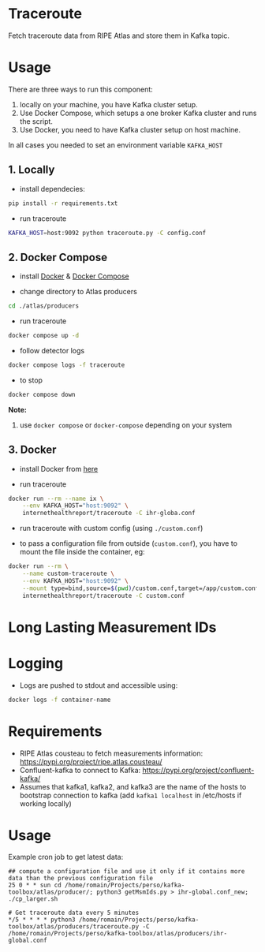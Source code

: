 # Traceroute

Fetch traceroute data from RIPE Atlas and store them in Kafka topic.

# Usage

There are three ways to run this component:

1. locally on your machine, you have Kafka cluster setup.
2. Use Docker Compose, which setups a one broker Kafka cluster and runs the script.
3. Use Docker, you need to have Kafka cluster setup on host machine.

In all cases you needed to set an environment variable `KAFKA_HOST`


## 1. Locally

- install dependecies:
```bash
pip install -r requirements.txt
```

- run traceroute
```bash
KAFKA_HOST=host:9092 python traceroute.py -C config.conf
```

## 2. Docker Compose

- install [Docker](https://docs.docker.com/engine/install/) & [Docker Compose](https://docs.docker.com/compose/install/)

- change directory to Atlas producers
```bash
cd ./atlas/producers
```

- run traceroute
```bash
docker compose up -d
```

- follow detector logs
```bash
docker compose logs -f traceroute
```

- to stop
```bash
docker compose down
```

**Note:**

1. use `docker compose` or `docker-compose` depending on your system
## 3. Docker

- install Docker from [here](https://docs.docker.com/engine/install/)

- run traceroute
```bash
docker run --rm --name ix \
    --env KAFKA_HOST="host:9092" \
    internethealthreport/traceroute -C ihr-globa.conf
```


- run traceroute with custom config (using `./custom.conf`)

- to pass a configuration file from outside (`custom.conf`), you have to mount the file inside the container, eg:
```bash
docker run --rm \
    --name custom-traceroute \
    --env KAFKA_HOST="host:9092" \
    --mount type=bind,source=$(pwd)/custom.conf,target=/app/custom.conf \
    internethealthreport/traceroute -C custom.conf
```


# Long Lasting Measurement IDs


# Logging

- Logs are pushed to stdout and accessible using:

```bash
docker logs -f container-name
```

# Requirements
- RIPE Atlas cousteau to fetch measurements information: https://pypi.org/project/ripe.atlas.cousteau/
- Confluent-kafka to connect to Kafka: https://pypi.org/project/confluent-kafka/
- Assumes that kafka1, kafka2, and kafka3 are the name of the hosts to bootstrap connection to kafka (add `kafka1 localhost` in /etc/hosts if working locally)

# Usage
Example cron job to get latest data:
```
## compute a configuration file and use it only if it contains more data than the previous configuration file
25 0 * * sun cd /home/romain/Projects/perso/kafka-toolbox/atlas/producer/; python3 getMsmIds.py > ihr-global.conf_new; ./cp_larger.sh

# Get traceroute data every 5 minutes 
*/5 * * * * python3 /home/romain/Projects/perso/kafka-toolbox/atlas/producers/traceroute.py -C /home/romain/Projects/perso/kafka-toolbox/atlas/producers/ihr-global.conf
```
